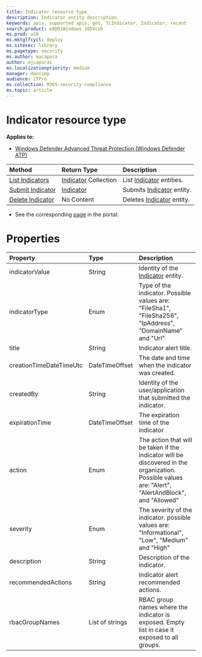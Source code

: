 ```yaml
---
title: Indicator resource type
description: Indicator entity description.
keywords: apis, supported apis, get, TiIndicator, Indicator, recent
search.product: eADQiWindows 10XVcnh
ms.prod: w10
ms.mktglfcycl: deploy
ms.sitesec: library
ms.pagetype: security
ms.author: macapara
author: mjcaparas
ms.localizationpriority: medium
manager: dansimp
audience: ITPro
ms.collection: M365-security-compliance 
ms.topic: article
---
```


# Indicator resource type
**Applies to:**
- [Windows Defender Advanced Threat Protection (Windows Defender ATP)](https://go.microsoft.com/fwlink/p/?linkid=2069559)

Method|Return Type |Description
:---|:---|:---
[List Indicators](get-ti-indicators-collection-windows-defender-advanced-threat-protection-new.md) | [Indicator](ti-indicator-windows-defender-advanced-threat-protection-new.md) Collection | List [Indicator](ti-indicator-windows-defender-advanced-threat-protection-new.md) entities.
[Submit Indicator](post-ti-indicator-windows-defender-advanced-threat-protection-new.md) | [Indicator](ti-indicator-windows-defender-advanced-threat-protection-new.md) | Submits [Indicator](ti-indicator-windows-defender-advanced-threat-protection-new.md) entity.
[Delete Indicator](delete-ti-indicator-by-id-windows-defender-advanced-threat-protection-new.md) | No Content | Deletes [Indicator](ti-indicator-windows-defender-advanced-threat-protection-new.md) entity.

- See the corresponding [page](https://securitycenter.windows.com/preferences2/custom_ti_indicators/files) in the portal: 

# Properties
Property |	Type	|	Description
:---|:---|:---
indicatorValue | String | Identity of the [Indicator](ti-indicator-windows-defender-advanced-threat-protection-new.md) entity.
indicatorType | Enum | Type of the indicator. Possible values are: "FileSha1", "FileSha256", "IpAddress", "DomainName" and "Url"
title | String | Indicator alert title.
creationTimeDateTimeUtc | DateTimeOffset | The date and time when the indicator was created.
createdBy | String | Identity of the user/application that submitted the indicator.
expirationTime | DateTimeOffset | The expiration time of the indicator
action | Enum | The action that will be taken if the indicator will be discovered in the organization. Possible values are: "Alert", "AlertAndBlock", and "Allowed"
severity | Enum | The severity of the indicator. possible values are: "Informational", "Low", "Medium" and "High"
description | String | Description of the indicator.
recommendedActions | String | Indicator alert recommended actions.
rbacGroupNames | List of strings | RBAC group names where the indicator is exposed. Empty list in case it exposed to all groups.


